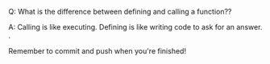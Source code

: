 Q: What is the difference between defining and calling a function??

A: Calling is like executing. Defining is like writing code to ask for an answer. .

Remember to commit and push when you're finished!
